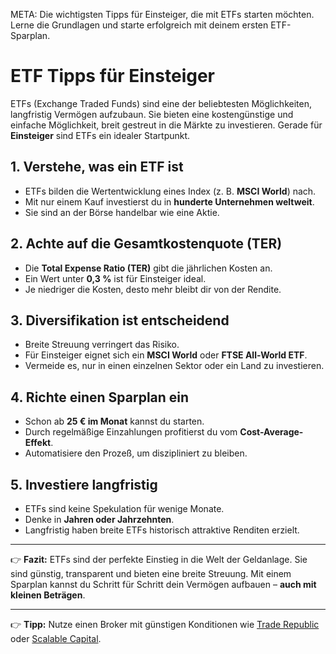 META: Die wichtigsten Tipps für Einsteiger, die mit ETFs starten möchten. Lerne die Grundlagen und starte erfolgreich mit deinem ersten ETF-Sparplan.

# ETF Tipps für Einsteiger

ETFs (Exchange Traded Funds) sind eine der beliebtesten Möglichkeiten, langfristig Vermögen aufzubaun. 
Sie bieten eine kostengünstige und einfache Möglichkeit, breit gestreut in die Märkte zu investieren. 
Gerade für **Einsteiger** sind ETFs ein idealer Startpunkt.

## 1. Verstehe, was ein ETF ist

- ETFs bilden die Wertentwicklung eines Index (z. B. **MSCI World**) nach. 
- Mit nur einem Kauf investierst du in **hunderte Unternehmen weltweit**. 
- Sie sind an der Börse handelbar wie eine Aktie.

## 2. Achte auf die Gesamtkostenquote (TER)

- Die **Total Expense Ratio (TER)** gibt die jährlichen Kosten an. 
- Ein Wert unter **0,3 %** ist für Einsteiger ideal. 
- Je niedriger die Kosten, desto mehr bleibt dir von der Rendite.

## 3. Diversifikation ist entscheidend

- Breite Streuung verringert das Risiko. 
- Für Einsteiger eignet sich ein **MSCI World** oder **FTSE All-World ETF**. 
- Vermeide es, nur in einen einzelnen Sektor oder ein Land zu investieren.

## 4. Richte einen Sparplan ein

- Schon ab **25 € im Monat** kannst du starten. 
- Durch regelmäßige Einzahlungen profitierst du vom **Cost-Average-Effekt**. 
- Automatisiere den Prozeß, um diszipliniert zu bleiben.

## 5. Investiere langfristig

- ETFs sind keine Spekulation für wenige Monate. 
- Denke in **Jahren oder Jahrzehnten**. 
- Langfristig haben breite ETFs historisch attraktive Renditen erzielt.

---

👉 **Fazit:** 
ETFs sind der perfekte Einstieg in die Welt der Geldanlage. 
Sie sind günstig, transparent und bieten eine breite Streuung. 
Mit einem Sparplan kannst du Schritt für Schritt dein Vermögen aufbauen – **auch mit kleinen Beträgen**.

---

👉 **Tipp:** Nutze einen Broker mit günstigen Konditionen wie [Trade Republic](https://partner.trade-republic.de/dein-link) oder [Scalable Capital](https://partner.scalable.capital/dein-link).
